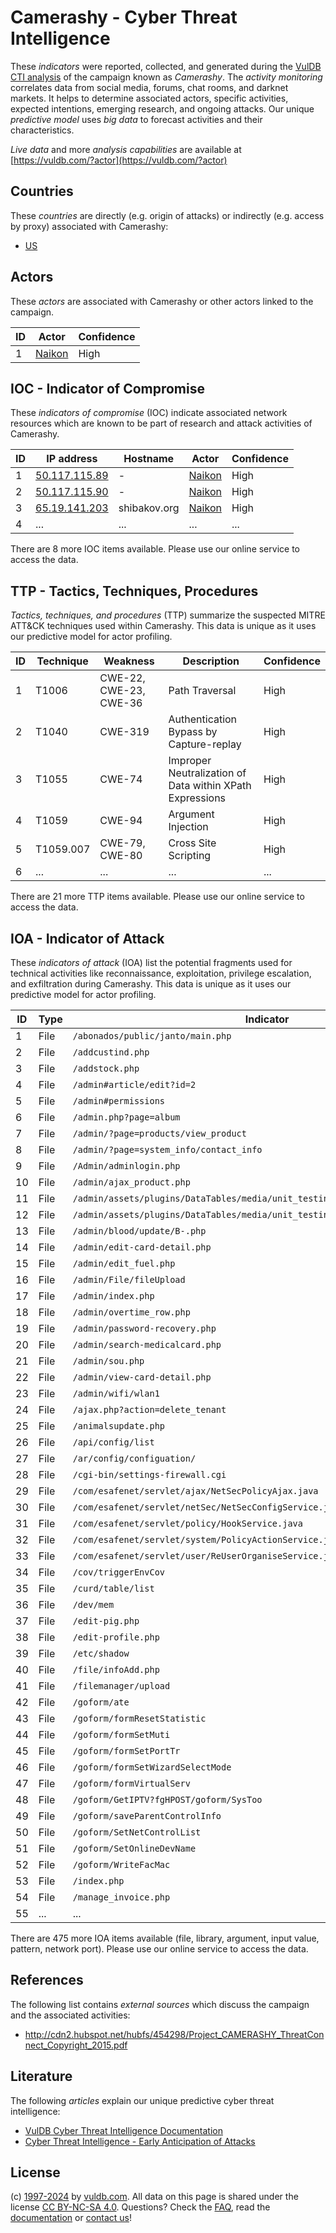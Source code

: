 # Camerashy - Cyber Threat Intelligence

These _indicators_ were reported, collected, and generated during the [VulDB CTI analysis](https://vuldb.com/?kb.cti) of the campaign known as _Camerashy_. The _activity monitoring_ correlates data from social media, forums, chat rooms, and darknet markets. It helps to determine associated actors, specific activities, expected intentions, emerging research, and ongoing attacks. Our unique _predictive model_ uses _big data_ to forecast activities and their characteristics.

_Live data_ and more _analysis capabilities_ are available at [https://vuldb.com/?actor](https://vuldb.com/?actor)

## Countries

These _countries_ are directly (e.g. origin of attacks) or indirectly (e.g. access by proxy) associated with Camerashy:

* [US](https://vuldb.com/?country.us)

## Actors

These _actors_ are associated with Camerashy or other actors linked to the campaign.

ID | Actor | Confidence
-- | ----- | ----------
1 | [Naikon](https://vuldb.com/?actor.naikon) | High

## IOC - Indicator of Compromise

These _indicators of compromise_ (IOC) indicate associated network resources which are known to be part of research and attack activities of Camerashy.

ID | IP address | Hostname | Actor | Confidence
-- | ---------- | -------- | ----- | ----------
1 | [50.117.115.89](https://vuldb.com/?ip.50.117.115.89) | - | [Naikon](https://vuldb.com/?actor.naikon) | High
2 | [50.117.115.90](https://vuldb.com/?ip.50.117.115.90) | - | [Naikon](https://vuldb.com/?actor.naikon) | High
3 | [65.19.141.203](https://vuldb.com/?ip.65.19.141.203) | shibakov.org | [Naikon](https://vuldb.com/?actor.naikon) | High
4 | ... | ... | ... | ...

There are 8 more IOC items available. Please use our online service to access the data.

## TTP - Tactics, Techniques, Procedures

_Tactics, techniques, and procedures_ (TTP) summarize the suspected MITRE ATT&CK techniques used within Camerashy. This data is unique as it uses our predictive model for actor profiling.

ID | Technique | Weakness | Description | Confidence
-- | --------- | -------- | ----------- | ----------
1 | T1006 | CWE-22, CWE-23, CWE-36 | Path Traversal | High
2 | T1040 | CWE-319 | Authentication Bypass by Capture-replay | High
3 | T1055 | CWE-74 | Improper Neutralization of Data within XPath Expressions | High
4 | T1059 | CWE-94 | Argument Injection | High
5 | T1059.007 | CWE-79, CWE-80 | Cross Site Scripting | High
6 | ... | ... | ... | ...

There are 21 more TTP items available. Please use our online service to access the data.

## IOA - Indicator of Attack

These _indicators of attack_ (IOA) list the potential fragments used for technical activities like reconnaissance, exploitation, privilege escalation, and exfiltration during Camerashy. This data is unique as it uses our predictive model for actor profiling.

ID | Type | Indicator | Confidence
-- | ---- | --------- | ----------
1 | File | `/abonados/public/janto/main.php` | High
2 | File | `/addcustind.php` | High
3 | File | `/addstock.php` | High
4 | File | `/admin#article/edit?id=2` | High
5 | File | `/admin#permissions` | High
6 | File | `/admin.php?page=album` | High
7 | File | `/admin/?page=products/view_product` | High
8 | File | `/admin/?page=system_info/contact_info` | High
9 | File | `/Admin/adminlogin.php` | High
10 | File | `/admin/ajax_product.php` | High
11 | File | `/admin/assets/plugins/DataTables/media/unit_testing/templates/dom_data.php` | High
12 | File | `/admin/assets/plugins/DataTables/media/unit_testing/templates/html_table.php` | High
13 | File | `/admin/blood/update/B-.php` | High
14 | File | `/admin/edit-card-detail.php` | High
15 | File | `/admin/edit_fuel.php` | High
16 | File | `/admin/File/fileUpload` | High
17 | File | `/admin/index.php` | High
18 | File | `/admin/overtime_row.php` | High
19 | File | `/admin/password-recovery.php` | High
20 | File | `/admin/search-medicalcard.php` | High
21 | File | `/admin/sou.php` | High
22 | File | `/admin/view-card-detail.php` | High
23 | File | `/admin/wifi/wlan1` | High
24 | File | `/ajax.php?action=delete_tenant` | High
25 | File | `/animalsupdate.php` | High
26 | File | `/api/config/list` | High
27 | File | `/ar/config/configuation/` | High
28 | File | `/cgi-bin/settings-firewall.cgi` | High
29 | File | `/com/esafenet/servlet/ajax/NetSecPolicyAjax.java` | High
30 | File | `/com/esafenet/servlet/netSec/NetSecConfigService.java` | High
31 | File | `/com/esafenet/servlet/policy/HookService.java` | High
32 | File | `/com/esafenet/servlet/system/PolicyActionService.java` | High
33 | File | `/com/esafenet/servlet/user/ReUserOrganiseService.java` | High
34 | File | `/cov/triggerEnvCov` | High
35 | File | `/curd/table/list` | High
36 | File | `/dev/mem` | Medium
37 | File | `/edit-pig.php` | High
38 | File | `/edit-profile.php` | High
39 | File | `/etc/shadow` | Medium
40 | File | `/file/infoAdd.php` | High
41 | File | `/filemanager/upload` | High
42 | File | `/goform/ate` | Medium
43 | File | `/goform/formResetStatistic` | High
44 | File | `/goform/formSetMuti` | High
45 | File | `/goform/formSetPortTr` | High
46 | File | `/goform/formSetWizardSelectMode` | High
47 | File | `/goform/formVirtualServ` | High
48 | File | `/goform/GetIPTV?fgHPOST/goform/SysToo` | High
49 | File | `/goform/saveParentControlInfo` | High
50 | File | `/goform/SetNetControlList` | High
51 | File | `/goform/SetOnlineDevName` | High
52 | File | `/goform/WriteFacMac` | High
53 | File | `/index.php` | Medium
54 | File | `/manage_invoice.php` | High
55 | ... | ... | ...

There are 475 more IOA items available (file, library, argument, input value, pattern, network port). Please use our online service to access the data.

## References

The following list contains _external sources_ which discuss the campaign and the associated activities:

* http://cdn2.hubspot.net/hubfs/454298/Project_CAMERASHY_ThreatConnect_Copyright_2015.pdf

## Literature

The following _articles_ explain our unique predictive cyber threat intelligence:

* [VulDB Cyber Threat Intelligence Documentation](https://vuldb.com/?kb.cti)
* [Cyber Threat Intelligence - Early Anticipation of Attacks](https://www.scip.ch/en/?labs.20201022)

## License

(c) [1997-2024](https://vuldb.com/?kb.changelog) by [vuldb.com](https://vuldb.com/?kb.about). All data on this page is shared under the license [CC BY-NC-SA 4.0](https://creativecommons.org/licenses/by-nc-sa/4.0/). Questions? Check the [FAQ](https://vuldb.com/?kb.faq), read the [documentation](https://vuldb.com/?kb) or [contact us](https://vuldb.com/?contact)!
